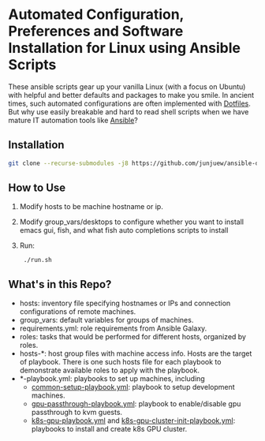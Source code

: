 # Automated Configuration, Preferences and Software Installation for Linux using Ansible Scripts

These ansible scripts gear up your vanilla Linux (with a focus on Ubuntu) with
helpful and better defaults and packages to make you smile. In ancient times,
such automated configurations are often implemented with
[Dotfiles](https://dotfiles.github.io/). But why use easily breakable and hard
to read shell scripts when we have mature IT automation tools like
[Ansible](https://www.ansible.com/)?

## Installation

```bash
git clone --recurse-submodules -j8 https://github.com/junjuew/ansible-dotfiles.git
```

## How to Use

1. Modify hosts to be machine hostname or ip.
3. Modify group_vars/desktops to configure whether you want to install emacs gui, fish, and what fish auto completions scripts to install
4. Run:

        ./run.sh

## What's in this Repo?

* hosts: inventory file specifying hostnames or IPs and connection configurations of remote machines.
* group_vars: default variables for groups of machines.
* requirements.yml: role requirements from Ansible Galaxy.
* roles: tasks that would be performed for different hosts, organized by roles.
* hosts-*: host group files with machine access info. Hosts are the target of
  playbook. There is one such hosts file for each playbook to demonstrate
  available roles to apply with the playbook.
* *-playbook.yml: playbooks to set up machines, including
  * [common-setup-playbook.yml](common-setup-playbook.yml): playbook to setup
        development machines.
  * [gpu-passthrough-playbook.yml](gpu-passthrough-playbook.yml): playbook to
    enable/disable gpu passthrough to kvm guests.
  * [k8s-gpu-playbook.yml](k8s-gpu-playbook.yml) and
    [k8s-gpu-cluster-init-playbook.yml](k8s-gpu-cluster-init-playbook.yml):
    playbooks to install and create k8s GPU cluster.
